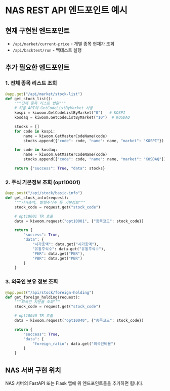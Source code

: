 # NAS REST API 엔드포인트 예시

## 현재 구현된 엔드포인트
- `/api/market/current-price` - 개별 종목 현재가 조회
- `/api/backtest/run` - 백테스트 실행

## 추가 필요한 엔드포인트

### 1. 전체 종목 리스트 조회
```python
@app.get("/api/market/stock-list")
def get_stock_list():
    """전체 종목 리스트 반환"""
    # 키움 API의 GetCodeListByMarket 사용
    kospi = kiwoom.GetCodeListByMarket("0")   # KOSPI
    kosdaq = kiwoom.GetCodeListByMarket("10")  # KOSDAQ

    stocks = []
    for code in kospi:
        name = kiwoom.GetMasterCodeName(code)
        stocks.append({"code": code, "name": name, "market": "KOSPI"})

    for code in kosdaq:
        name = kiwoom.GetMasterCodeName(code)
        stocks.append({"code": code, "name": name, "market": "KOSDAQ"})

    return {"success": True, "data": stocks}
```

### 2. 주식 기본정보 조회 (opt10001)
```python
@app.post("/api/stock/basic-info")
def get_stock_info(request):
    """시가총액, 발행주식수 등 기본정보"""
    stock_code = request.get("stock_code")

    # opt10001 TR 호출
    data = kiwoom.request("opt10001", {"종목코드": stock_code})

    return {
        "success": True,
        "data": {
            "시가총액": data.get("시가총액"),
            "유통주식수": data.get("유통주식수"),
            "PER": data.get("PER"),
            "PBR": data.get("PBR")
        }
    }
```

### 3. 외국인 보유 정보 조회
```python
@app.post("/api/stock/foreign-holding")
def get_foreign_holding(request):
    """외국인 지분율 조회"""
    stock_code = request.get("stock_code")

    # opt10040 TR 호출
    data = kiwoom.request("opt10040", {"종목코드": stock_code})

    return {
        "success": True,
        "data": {
            "foreign_ratio": data.get("외국인비율")
        }
    }
```

## NAS 서버 구현 위치
NAS 서버의 FastAPI 또는 Flask 앱에 위 엔드포인트들을 추가하면 됩니다.